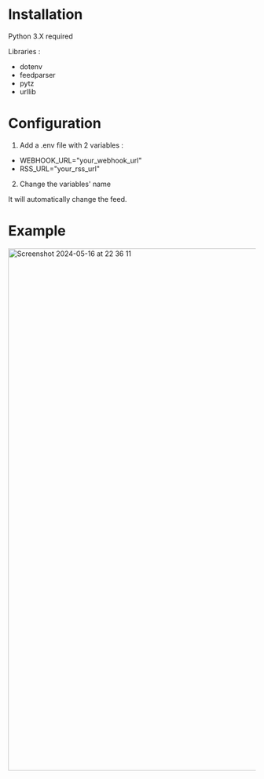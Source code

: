 # Installation

Python 3.X required

Libraries :
- dotenv
- feedparser
- pytz
- urllib

# Configuration

1. Add a .env file with 2 variables :
  - WEBHOOK_URL="your_webhook_url"
  - RSS_URL="your_rss_url"
2. Change the variables' name
  
It will automatically change the feed.

# Example

<img width="1064" alt="Screenshot 2024-05-16 at 22 36 11" src="https://github.com/RickHolaaa/Feed-Parser/assets/66788498/584b32a4-57c9-459a-8c15-77ecf3a0d2e9">
